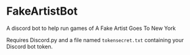 # FakeArtistBot

A discord bot to help run games of A Fake Artist Goes To New York

Requires Discord.py and a file named `tokensecret.txt` containing your Discord bot token.